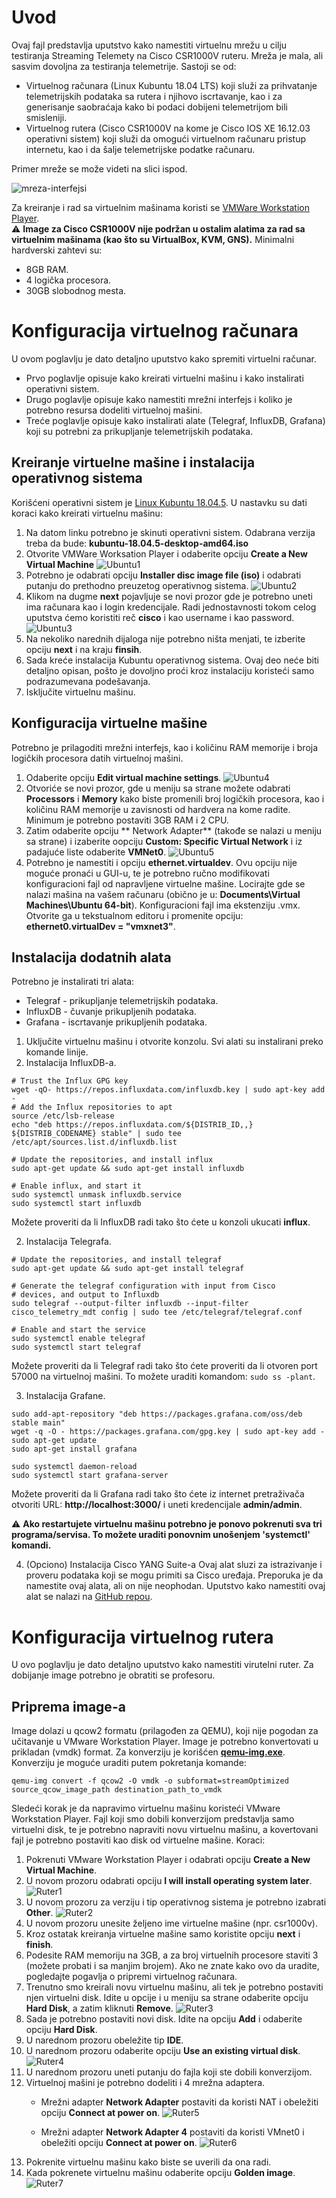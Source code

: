 # Uvod

Ovaj fajl predstavlja uputstvo kako namestiti virtuelnu mrežu u cilju testiranja Streaming Telemety na Cisco CSR1000V ruteru. Mreža je mala, ali sasvim dovoljna za testiranja telemetrije. Sastoji se od: 
- Virtuelnog računara (Linux Kubuntu 18.04 LTS) koji služi za prihvatanje telemetrijskih podataka sa rutera i njihovo iscrtavanje, kao i za generisanje saobraćaja kako bi podaci dobijeni telemetrijom bili smisleniji.
- Virtuelnog rutera (Cisco CSR1000V na kome je Cisco IOS XE 16.12.03 operativni sistem) koji služi da omogući virtuelnom računaru pristup internetu, kao i da šalje telemetrijske podatke računaru.

Primer mreže se može videti na slici ispod.

![mreza-interfejsi](https://user-images.githubusercontent.com/18577840/119224063-ff23e700-bafc-11eb-889c-e7d162bb8f57.png)

Za kreiranje i rad sa virtuelnim mašinama koristi se [VMWare Workstation Player](https://www.vmware.com/latam/products/workstation-player/workstation-player-evaluation.html).  
:warning: **Image za Cisco CSR1000V nije podržan u ostalim alatima za rad sa virtuelnim mašinama (kao što su VirtualBox, KVM, GNS).**
Minimalni hardverski zahtevi su: 
- 8GB RAM.
- 4 logička procesora.
- 30GB slobodnog mesta.

# Konfiguracija virtuelnog računara
U ovom poglavlju je dato detaljno uputstvo kako spremiti virtuelni računar. 
- Prvo poglavlje opisuje kako kreirati virtuelni mašinu i kako instalirati operativni sistem.
- Drugo poglavlje opisuje kako namestiti mrežni interfejs i koliko je potrebno resursa dodeliti virtuelnoj mašini.
- Treće poglavlje opisuje kako instalirati alate (Telegraf, InfluxDB, Grafana) koji su potrebni za prikupljanje telemetrijskih podataka.
 
## Kreiranje virtuelne mašine i instalacija operativnog sistema
Korišćeni operativni sistem je [Linux Kubuntu 18.04.5](https://kubuntu.org/alternative-downloads).
U nastavku su dati koraci kako kreirati virtuelnu mašinu:
1. Na datom linku potrebno je skinuti operativni sistem. Odabrana verzija treba da bude: **kubuntu-18.04.5-desktop-amd64.iso**
2. Otvorite VMWare Worksation Player i odaberite opciju **Create a New Virtual Machine**
![Ubuntu1](https://user-images.githubusercontent.com/18577840/119225015-9854fc80-bb01-11eb-97b6-f17a7e6ada4a.PNG)
3. Potrebno je odabrati opciju **Installer disc image file (iso)** i odabrati putanju do prethodno preuzetog operativnog sistema.
![Ubuntu2](https://user-images.githubusercontent.com/18577840/119225077-fbdf2a00-bb01-11eb-9eee-8d5a48d26f04.PNG)
4. Klikom na dugme **next** pojavljuje se novi prozor gde je potrebno uneti ima računara kao i login kredencijale. Radi jednostavnosti tokom celog uputstva ćemo koristiti reč **cisco** i kao username i kao password.
![Ubuntu3](https://user-images.githubusercontent.com/18577840/119225128-42cd1f80-bb02-11eb-8cf1-9806f8346bf9.PNG)
5. Na nekoliko narednih dijaloga nije potrebno ništa menjati, te izberite opciju **next** i na kraju **finsih**.
6. Sada kreće instalacija Kubuntu operativnog sistema. Ovaj deo neće biti detaljno opisan, pošto je dovoljno proći kroz instalaciju koristeći samo podrazumevana podešavanja.
7. Isključite virtuelnu mašinu.

## Konfiguracija virtuelne mašine
Potrebno je prilagoditi mrežni interfejs, kao i količinu RAM memorije i broja logičkih procesora datih virtuelnoj mašini.
1. Odaberite opciju **Edit virtual machine settings**.
![Ubuntu4](https://user-images.githubusercontent.com/18577840/119225605-e9b2bb00-bb04-11eb-9c0d-8e4dcecb29b5.PNG)
2. Otvoriće se novi prozor, gde u meniju sa strane možete odabrati **Processors** i **Memory** kako biste promenili broj logičkih procesora, kao i količinu RAM memorije u zavisnosti od hardvera na kome radite. Minimum je potrebno postaviti 3GB RAM i 2 CPU.
3. Zatim odaberite opciju ** Network Adapter** (takođe se nalazi u meniju sa strane) i izaberite oopciju **Custom: Specific Virtual Network** i iz padajuće liste odaberite **VMNet0**.
![Ubuntu5](https://user-images.githubusercontent.com/18577840/119225775-3945b680-bb06-11eb-9498-8d4990579476.PNG)
5. Potrebno je namestiti i opciju **ethernet.virtualdev**. Ovu opciju nije moguće pronaći u GUI-u, te je potrebno ručno modifikovati konfiguracioni fajl od napravljene virtuelne mašine. Locirajte gde se nalazi mašina na vašem računaru (obično je u: **Documents\Virtual Machines\Ubuntu 64-bit**). Konfiguracioni fajl ima ekstenziju .vmx. Otvorite ga u tekstualnom editoru i promenite opciju: **ethernet0.virtualDev = "vmxnet3"**.

## Instalacija dodatnih alata
Potrebno je instalirati tri alata:
- Telegraf - prikupljanje telemetrijskih podataka.
- InfluxDB - čuvanje prikupljenih podataka.
- Grafana - iscrtavanje prikupljenih podataka.

1. Uključite virtuelnu mašinu i otvorite konzolu. Svi alati su instalirani preko komande linije.
2. Instalacija InfluxDB-a. 
```
# Trust the Influx GPG key
wget -qO- https://repos.influxdata.com/influxdb.key | sudo apt-key add -
# Add the Influx repositories to apt
source /etc/lsb-release
echo "deb https://repos.influxdata.com/${DISTRIB_ID,,} ${DISTRIB_CODENAME} stable" | sudo tee /etc/apt/sources.list.d/influxdb.list

# Update the repositories, and install influx
sudo apt-get update && sudo apt-get install influxdb

# Enable influx, and start it
sudo systemctl unmask influxdb.service
sudo systemctl start influxdb
```
Možete proveriti da li InfluxDB radi tako što ćete u konzoli ukucati **influx**.

2. Instalacija Telegrafa.
```
# Update the repositories, and install telegraf
sudo apt-get update && sudo apt-get install telegraf

# Generate the telegraf configuration with input from Cisco
# devices, and output to Influxdb
sudo telegraf --output-filter influxdb --input-filter cisco_telemetry_mdt config | sudo tee /etc/telegraf/telegraf.conf

# Enable and start the service
sudo systemctl enable telegraf
sudo systemctl start telegraf
```
Možete proveriti da li Telegraf radi tako što ćete proveriti da li otvoren port 57000 na virtuelnoj mašini. 
To možete uraditi komandom: ```sudo ss -plant```.

3. Instalacija Grafane.
```
sudo add-apt-repository "deb https://packages.grafana.com/oss/deb stable main"
wget -q -O - https://packages.grafana.com/gpg.key | sudo apt-key add -
sudo apt-get update
sudo apt-get install grafana

sudo systemctl daemon-reload
sudo systemctl start grafana-server
```
Možete proveriti da li Grafana radi tako što ćete iz internet pretraživača otvoriti URL: **http://localhost:3000/** i uneti kredencijale **admin/admin**.

:warning: **Ako restartujete virtuelnu mašinu potrebno je ponovo pokrenuti sva tri programa/servisa. To možete uraditi ponovnim unošenjem 'systemctl' komandi.**

4. (Opciono) Instalacija Cisco YANG Suite-a
Ovaj alat sluzi za istrazivanje i proveru podataka koji se mogu primiti sa Cisco uređaja. Preporuka je da namestite ovaj alata, ali on nije neophodan. Uputstvo kako namestiti ovaj alat se nalazi na [GitHub repou](https://github.com/CiscoDevNet/yangsuite/).

# Konfiguracija virtuelnog rutera
U ovo poglavlju je dato detaljno uputstvo kako namestiti virutelni ruter.
Za dobijanje image potrebno je obratiti se profesoru.

## Priprema image-a
Image dolazi u qcow2 formatu (prilagođen za QEMU), koji nije pogodan za učitavanje u VMware Workstation Player.
Image je potrebno konvertovati u prikladan (vmdk) format. Za konverziju je korišćen [**qemu-img.exe**](https://cloudbase.it/qemu-img-windows/).
Konverziju je moguće uraditi putem pokretanja komande: 
```
qemu-img convert -f qcow2 -O vmdk -o subformat=streamOptimized source_qcow_image_path destination_path_to_vmdk
```

Sledeći korak je da napravimo virtuelnu mašinu koristeći VMware Workstation Player. Fajl koji smo dobili konverzijom predstavlja samo virtuelni disk, te je potrebno napraviti novu virtuelnu mašinu, a kovertovani fajl je potrebno postaviti kao disk od virtuelne mašine. Koraci:
1) Pokrenuti VMware Workstation Player i odabrati opciju **Create a New Virtual Machine**.
2) U novom prozoru odabrati opciju **I will install operating system later**.
![Ruter1](https://user-images.githubusercontent.com/18577840/119234986-aa01c880-bb30-11eb-8050-a5a1aca3272b.PNG)
3) U novom prozoru za verziju i tip operativnog sistema je potrebno izabrati **Other**.
![Ruter2](https://user-images.githubusercontent.com/18577840/119235044-d584b300-bb30-11eb-805c-6347c08e375d.PNG)
4) U novom prozoru unesite željeno ime virtuelne mašine (npr. csr1000v).
5) Kroz ostatak kreiranja virtuelne mašine samo koristite opciju **next** i **finish**.
6) Podesite RAM memoriju na 3GB, a za broj virtuelnih procesore staviti 3 (možete probati i sa manjim brojem). Ako ne znate kako ovo da uradite, pogledajte pogavlja o pripremi virtuelnog računara.
7) Trenutno smo kreirali novu virtuelnu mašinu, ali tek je potrebno postaviti njen virtuelni disk. Idite u opcije i u meniju sa strane odaberite opciju **Hard Disk**, a zatim kliknuti **Remove**.
![Ruter3](https://user-images.githubusercontent.com/18577840/119235221-b33f6500-bb31-11eb-93bc-c1de4312f32d.PNG)
8) Sada je potrebno postaviti novi disk. Idite na opciju **Add** i odaberite opciju **Hard Disk**.
9) U narednom prozoru obeležite tip **IDE**.
10) U narednom prozoru odaberite opciju **Use an existing virtual disk**.
![Ruter4](https://user-images.githubusercontent.com/18577840/119235285-06b1b300-bb32-11eb-97a3-fba9de91ce0d.PNG)
11) U narednom prozoru uneti putanju do fajla koji ste dobili konverzijom.
12) Virtuelnoj mašini je potrebno dodeliti i 4 mrežna adaptera.
    - Mrežni adapter **Network Adapter** postaviti da koristi NAT i obeležiti opciju **Connect at power on**.
      ![Ruter5](https://user-images.githubusercontent.com/18577840/119235731-42e61300-bb34-11eb-83af-ff561528cf04.PNG)

    - Mrežni adapter **Network Adapter 4** postaviti da koristi VMnet0 i obeležiti opciju **Connect at power on**.
      ![Ruter6](https://user-images.githubusercontent.com/18577840/119235733-45486d00-bb34-11eb-9649-d054ada719c8.PNG)
14) Pokrenite virtuelnu mašinu kako biste se uverili da ona radi.
15) Kada pokrenete virtuelnu mašinu odaberite opciju **Golden image**. 
![Ruter7](https://user-images.githubusercontent.com/18577840/119235841-a708d700-bb34-11eb-8e55-4deee7f2aadd.PNG)




